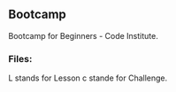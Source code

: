 ## Bootcamp 
Bootcamp for Beginners - Code Institute.

### Files: 
L stands for Lesson
c stande for Challenge.
